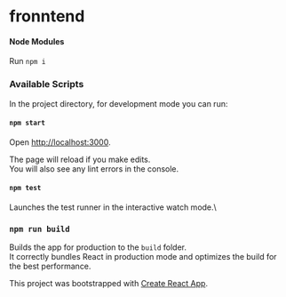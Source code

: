 #   fronntend

#### Node Modules

Run `npm i`

### Available Scripts

In the project directory, for development mode you can run:

#### `npm start`

Open [http://localhost:3000](http://localhost:3000).

The page will reload if you make edits.\
You will also see any lint errors in the console.

#### `npm test`

Launches the test runner in the interactive watch mode.\


### `npm run build`

Builds the app for production to the `build` folder.\
It correctly bundles React in production mode and optimizes the build for the best performance.

This project was bootstrapped with [Create React App](https://github.com/facebook/create-react-app).
